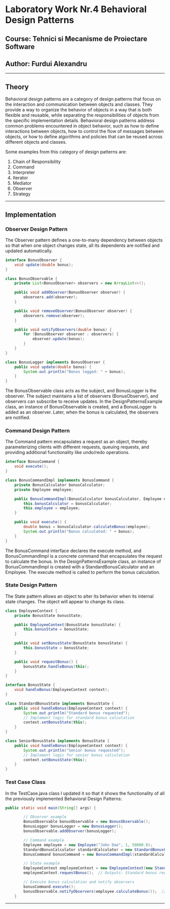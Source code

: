 # Laboratory Work Nr.4 Behavioral Design Patterns
## Course: Tehnici si Mecanisme de Proiectare Software
## Author: Furdui Alexandru
****
## Theory

Behavioral design patterns are a category of design patterns that focus on the interaction and communication between objects and classes. They provide a way to organize the behavior of objects in a way that is both flexible and reusable, while separating the responsibilities of objects from the specific implementation details. Behavioral design patterns address common problems encountered in object behavior, such as how to define interactions between objects, how to control the flow of messages between objects, or how to define algorithms and policies that can be reused across different objects and classes.

Some examples from this category of design patterns are:

1. Chain of Responsibility
2. Command
3. Interpreter
4. Iterator
5. Mediator
6. Observer
7. Strategy
****
## Implementation

### Observer Design Pattern
The Observer pattern defines a one-to-many dependency between objects so that when one object changes state, all its dependents are notified and updated automatically.

```java
interface BonusObserver {
    void update(double bonus);
}

class BonusObservable {
    private List<BonusObserver> observers = new ArrayList<>();

    public void addObserver(BonusObserver observer) {
        observers.add(observer);
    }

    public void removeObserver(BonusObserver observer) {
        observers.remove(observer);
    }

    public void notifyObservers(double bonus) {
        for (BonusObserver observer : observers) {
            observer.update(bonus);
        }
    }
}

class BonusLogger implements BonusObserver {
    public void update(double bonus) {
        System.out.println("Bonus logged: " + bonus);
    }
}

```
The BonusObservable class acts as the subject, and BonusLogger is the observer. The subject maintains a list of observers (BonusObserver), and observers can subscribe to receive updates.
In the DesignPatternsExample class, an instance of BonusObservable is created, and a BonusLogger is added as an observer. Later, when the bonus is calculated, the observers are notified.
### Command Design Pattern
The Command pattern encapsulates a request as an object, thereby parameterizing clients with different requests, queuing requests, and providing additional functionality like undo/redo operations.

```java
interface BonusCommand {
    void execute();
}

class BonusCommandImpl implements BonusCommand {
    private BonusCalculator bonusCalculator;
    private Employee employee;

    public BonusCommandImpl(BonusCalculator bonusCalculator, Employee employee) {
        this.bonusCalculator = bonusCalculator;
        this.employee = employee;
    }

    public void execute() {
        double bonus = bonusCalculator.calculateBonus(employee);
        System.out.println("Bonus calculated: " + bonus);
    }
}

```
The BonusCommand interface declares the execute method, and BonusCommandImpl is a concrete command that encapsulates the request to calculate the bonus.
In the DesignPatternsExample class, an instance of BonusCommandImpl is created with a StandardBonusCalculator and an Employee. The execute method is called to perform the bonus calculation.

### State Design Pattern

The State pattern allows an object to alter its behavior when its internal state changes. The object will appear to change its class.

```java
class EmployeeContext {
    private BonusState bonusState;

    public EmployeeContext(BonusState bonusState) {
        this.bonusState = bonusState;
    }

    public void setBonusState(BonusState bonusState) {
        this.bonusState = bonusState;
    }

    public void requestBonus() {
        bonusState.handleBonus(this);
    }
}

interface BonusState {
    void handleBonus(EmployeeContext context);
}

class StandardBonusState implements BonusState {
    public void handleBonus(EmployeeContext context) {
        System.out.println("Standard bonus requested");
        // Implement logic for standard bonus calculation
        context.setBonusState(this);
    }
}

class SeniorBonusState implements BonusState {
    public void handleBonus(EmployeeContext context) {
        System.out.println("Senior bonus requested");
        // Implement logic for senior bonus calculation
        context.setBonusState(this);
    }
}

```

### Test Case Class
In the TestCase.java class I updated it so that it shows the functionality of all the previously implemented Behavioral Design Patterns:

```java
public static void main(String[] args) {

        // Observer example
        BonusObservable bonusObservable = new BonusObservable();
        BonusLogger bonusLogger = new BonusLogger();
        bonusObservable.addObserver(bonusLogger);

        // Command example
        Employee employee = new Employee("John Doe", 1, 50000.0);
        StandardBonusCalculator standardCalculator = new StandardBonusCalculator(employee);
        BonusCommand bonusCommand = new BonusCommandImpl(standardCalculator, employee);

        // State example
        EmployeeContext employeeContext = new EmployeeContext(new StandardBonusState());
        employeeContext.requestBonus();  // Outputs: Standard bonus requested

        // Execute bonus calculation and notify observers
        bonusCommand.execute();
        bonusObservable.notifyObservers(employee.calculateBonus());  // Outputs: Bonus logged: {calculated bonus}
    }


```
****
